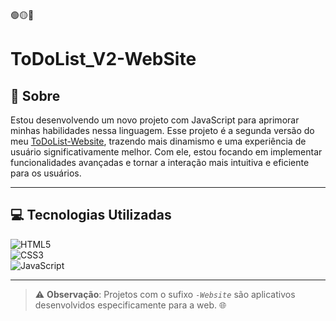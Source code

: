 🟢🟡🔴

# ToDoList_V2-WebSite
 
## 🧐 Sobre

Estou desenvolvendo um novo projeto com JavaScript para aprimorar minhas habilidades nessa linguagem. Esse projeto é a segunda versão do meu [ToDoList-Website](https://github.com/guicarbar/ToDoList-Website), trazendo mais dinamismo e uma experiência de usuário significativamente melhor. Com ele, estou focando em implementar funcionalidades avançadas e tornar a interação mais intuitiva e eficiente para os usuários.


---

## 💻 Tecnologias Utilizadas

![HTML5](https://img.shields.io/badge/html5-%23E34F26.svg?style=for-the-badge&logo=html5&logoColor=white)  
![CSS3](https://img.shields.io/badge/css3-%231572B6.svg?style=for-the-badge&logo=css3&logoColor=white)  
![JavaScript](https://img.shields.io/badge/javascript-%23323330.svg?style=for-the-badge&logo=javascript&logoColor=%23F7DF1E)  


---

> ⚠️ **Observação**: Projetos com o sufixo *`-Website`* são aplicativos desenvolvidos especificamente para a web. 🌐  

